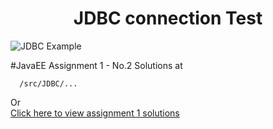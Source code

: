 <h1 align='center'>JDBC connection Test</h1>



![JDBC Example](https://www.devstringx.com/wp-content/uploads/2023/03/JDBC.jpg)

#JavaEE Assignment 1 - No.2 Solutions at 
```
  /src/JDBC/...
```
Or 
<br>
<a href="https://github.com/sayrgyiwoody/JDBC/tree/main/src/JDBC/">Click  here to view assignment 1 solutions</a>
